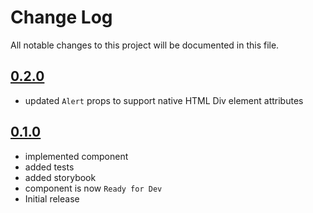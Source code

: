 # Change Log

All notable changes to this project will be documented in this file.

## [0.2.0]()

* updated `Alert` props to support native HTML Div element attributes

## [0.1.0](https://github.com/code-dot-org/code-dot-org/pull/59159)

* implemented component
* added tests
* added storybook
* component is now ```Ready for Dev```
* Initial release